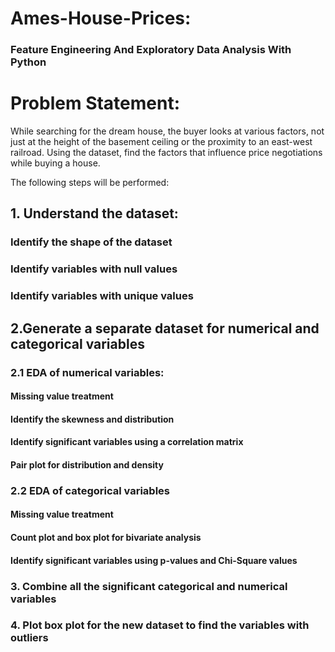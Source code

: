 # Ames-House-Prices: 
### Feature Engineering And Exploratory Data Analysis With Python

# Problem Statement:
While searching for the dream house, the buyer looks at various factors, not just at the height of the basement ceiling or the proximity to an east-west railroad.
Using the dataset, find the factors that influence price negotiations while buying a house.


The following steps will be performed:

## 1. Understand the dataset:
### Identify the shape of the dataset
### Identify variables with null values
### Identify variables with unique values

## 2.Generate a separate dataset for numerical and categorical variables
### 2.1 EDA of numerical variables:
#### Missing value treatment
#### Identify the skewness and distribution
#### Identify significant variables using a correlation matrix 
#### Pair plot for distribution and density
### 2.2 EDA of categorical variables
#### Missing value treatment
#### Count plot and box plot for bivariate analysis
#### Identify significant variables using p-values and Chi-Square values

### 3. Combine all the significant categorical and numerical variables

### 4. Plot box plot for the new dataset to find the variables with outliers